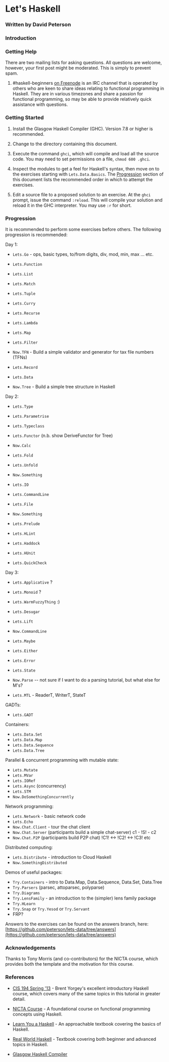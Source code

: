 # Let's Haskell

### Written by David Peterson

### Introduction

### Getting Help

There are two mailing lists for asking questions. All questions are welcome,
however, your first post might be moderated. This is simply to prevent spam.

1. \#haskell-beginners [on Freenode](irc://irc.freenode.net/#haskell-beginners)
   is an IRC channel that is operated by others who are keen to share ideas
   relating to functional programming in Haskell. They are in various timezones
   and share a passion for functional programming, so may be able to provide
   relatively quick assistance with questions.


### Getting Started

1. Install the Glasgow Haskell Compiler (GHC). Version 7.8 or higher is recommended.

2. Change to the directory containing this document.

3. Execute the command `ghci`, which will compile and load all the source code.
   You may need to set permissions on a file, `chmod 600 .ghci`.

4. Inspect the modules to get a feel for Haskell's syntax, then move on to the
   exercises starting with `Lets.Data.Basics`. The [Progression](#progression)
   section of this document lists the recommended order in which to attempt the
   exercises.

5. Edit a source file to a proposed solution to an exercise. At the `ghci`
   prompt, issue the command `:reload`. This will compile your solution and
   reload it in the GHC interpreter. You may use `:r` for short.


### Progression

It is recommended to perform some exercises before others. The following
progression is recommended:

Day 1:

* `Lets.Go` - ops, basic types, to/from digits, div, mod, min, max ... etc.
* `Lets.Function`
* `Lets.List`
* `Lets.Match`
* `Lets.Tuple`
* `Lets.Curry`
* `Lets.Recurse`
* `Lets.Lambda`
* `Lets.Map`
* `Lets.Filter`
* `Now.TFN` - Build a simple validator and generator for tax file numbers (TFNs)

* `Lets.Record`
* `Lets.Data`
* `Now.Tree` - Build a simple tree structure in Haskell


Day 2:

* `Lets.Type`
* `Lets.Parametrise`
* `Lets.Typeclass`
* `Lets.Functor` (n.b. show DeriveFunctor for Tree)
* `Now.Calc`

* `Lets.Fold`
* `Lets.Unfold`
* `Now.Something`

* `Lets.IO`
* `Lets.CommandLine`
* `Lets.File`
* `Now.Something`

* `Lets.Prelude`
* `Lets.HLint`
* `Lets.Haddock`
* `Lets.HUnit`
* `Lets.QuickCheck`


Day 3:

* `Lets.Applicative` ?
* `Lets.Monoid` ?
* `Lets.WarmFuzzyThing` :)
* `Lets.Desugar`
* `Lets.Lift`
* `Now.CommandLine`

* `Lets.Maybe`
* `Lets.Either`
* `Lets.Error`
* `Lets.State`
* `Now.Parse` -- not sure if I want to do a parsing tutorial, but what else for M's?

* `Lets.MTL` - ReaderT, WriterT, StateT


GADTs:

* `Lets.GADT`

Containers:

* `Lets.Data.Set`
* `Lets.Data.Map`
* `Lets.Data.Sequence`
* `Lets.Data.Tree`

Parallel & concurrent programming with mutable state:
* `Lets.Mutate`
* `Lets.MVar`
* `Lets.IORef`
* `Lets.Async` (concurrency)
* `Lets.STM`
* `Now.DoSomethingConcurrently`

Network programming:

* `Lets.Network` - basic network code
* `Lets.Echo`
* `Now.Chat.Client` - tour the chat client
* `Now.Chat.Server` (participants build a simple chat-server) c1 - !S! - c2
* `Now.Chat.P2P` (participants build P2P chat) !C1! <-> !C2! <-> !C3! etc

Distributed computing:

* `Lets.Distribute` - introduction to Cloud Haskell
* `Now.SomethingDistributed`

Demos of useful packages:

* `Try.Containers` - intro to Data.Map, Data.Sequence, Data.Set, Data.Tree
* `Try.Parsers` (parsec, attoparsec, polyparse)
* `Try.Diagrams`
* `Try.LensFamily` - an introduction to the (simpler) lens family package
* `Try.HLearn`
* `Try.Snap` or `Try.Yesod` or `Try.Servant`
* FRP?


Answers to the exercises can be found on the answers branch, here:
[https://github.com/peterson/lets-data/tree/answers](https://github.com/peterson/lets-data/tree/answers)

### Acknowledgements

Thanks to Tony Morris (and co-contributors) for the NICTA course, which provides both
the template and the motivation for this course.

### References

* [CIS 194 Spring '13](https://www.seas.upenn.edu/~cis194/spring13/) - Brent Yorgey's excellent introductory Haskell course, which covers many of the same topics in this tutorial in greater detail.

* [NICTA Course](https://github.com/nicta/course) - A foundational course on functional programming concepts using Haskell.

* [Learn You a Haskell](http://learnyouahaskell.com/) - An approachable textbook covering the basics of Haskell.

* [Real World Haskell](http://http://book.realworldhaskell.org/) - Textbook covering both beginner and advanced topics in Haskell.

* [Glasgow Haskell Compiler](http://haskell.org/ghc)
